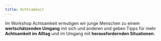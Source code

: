 ```yaml
---
title: Achtsamkeit
---
```

Im Workshop Achtsamkeit ermutigen wir junge Menschen zu einem **wertschätzenden Umgang** mit sich und anderen und geben Tipps für mehr **Achtsamkeit im Alltag** und im Umgang mit **herausfordernden Situationen**.
